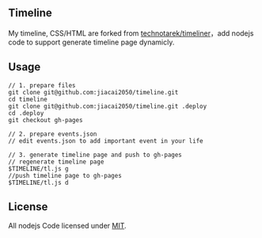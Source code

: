 ## Timeline

My timeline, CSS/HTML are forked from [technotarek/timeliner](https://github.com/technotarek/timeliner)，add nodejs code to support generate timeline page dynamicly.

## Usage

```
// 1. prepare files
git clone git@github.com:jiacai2050/timeline.git
cd timeline
git clone git@github.com:jiacai2050/timeline.git .deploy
cd .deploy
git checkout gh-pages

// 2. prepare events.json
// edit events.json to add important event in your life

// 3. generate timeline page and push to gh-pages
// regenerate timeline page
$TIMELINE/tl.js g
//push timeline page to gh-pages
$TIMELINE/tl.js d
```

## License

All nodejs Code licensed under [MIT](http://liujiacai.net/license/MIT.html?year=2015).